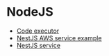 # NodeJS

- [Code executor](./code-executor)
- [NestJS AWS service example](./nestjs-service)
- [NestJS service](https://github.com/alexkazantsev/nestjs-example)
